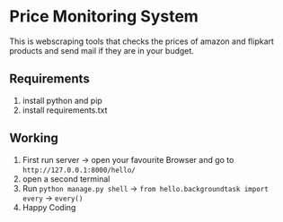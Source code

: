 # Price Monitoring System

  This is webscraping tools that checks the prices of amazon and flipkart products
   and send mail if they are in your budget.

## Requirements 

1. install python and pip 
2. install requirements.txt 

## Working 
1. First run server
    -> open your favourite Browser and go to ```http://127.0.0.1:8000/hello/```
2. open a second terminal
3. Run ```python manage.py shell``` 
   -> ```from hello.backgroundtask import every```
   -> ```every()```
4. Happy Coding

